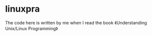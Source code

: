 linuxpra
===================

The code here is written by me when I read the book 
《Understanding Unix/Linux Programming》
